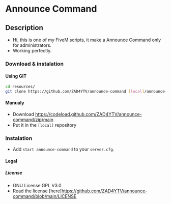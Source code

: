 # Announce Command

## Description

- Hi, this is one of my FiveM scripts, it make a Announce Command only for administrators.
- Working perfectly.

### Download & instalation

#### Using GIT

```sh
cd resources/
git clone https://github.com/ZAD4YTV/announce-command [local]/announce-command
```

#### Manualy

- Download <https://codeload.github.com/ZAD4YTV/announce-command/zip/main>
- Put it in the `[local]` repository

### Instalation

- Add `start announce-command` to your `server.cfg`.

#### Legal

##### License

- GNU License GPL V3.0
- Read the license [here]<https://github.com/ZAD4YTV/announce-command/blob/main/LICENSE>
